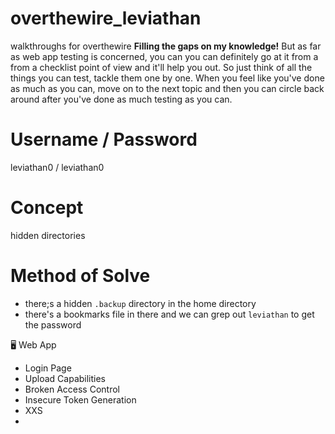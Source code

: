 # overthewire_leviathan
walkthroughs for overthewire
**Filling the gaps on my knowledge!**
But as far as web app testing is concerned, you can you can definitely go at it from a from a checklist point of view and it'll help you out. 
So just think of all the things you can test, tackle them one by one. 
When you feel like you've  done as much as you can, move on to the next topic and then you can circle back around after you've done as much testing as you can. 
# Username / Password
leviathan0 / leviathan0
# Concept
hidden directories
# Method of Solve
* there;s a hidden `.backup`  directory in the home directory
* there's a bookmarks file in there and we can grep out `leviathan` to get the password

🖥️ Web App
- Login Page
- Upload Capabilities
- Broken  Access Control
- Insecure Token Generation
- XXS
- 
